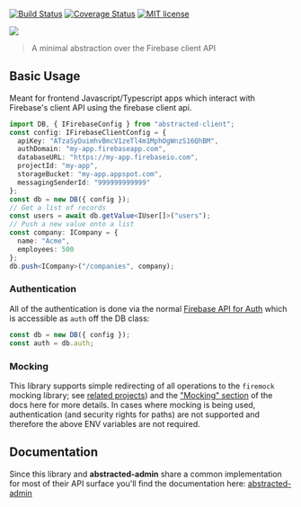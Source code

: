 [![Build Status](https://travis-ci.org/forest-fre/abstracted-client.svg?branch=master)](https://travis-ci.org/forest-fre/abstracted-client.svg?branch=master)
[![Coverage Status](https://coveralls.io/repos/github/forest-fre/abstracted-client/badge.svg?branch=master)](https://coveralls.io/github/forest-fre/abstracted-client?branch=master)
[![MIT license](https://img.shields.io/badge/license-MIT-brightgreen.svg)](https://opensource.org/licenses/MIT)

![ ](./docs/images/abstracted-client.jpg)

> A minimal abstraction over the Firebase client API

## Basic Usage

Meant for frontend Javascript/Typescript apps which interact with Firebase's client API using the firebase client api.

```ts
import DB, { IFirebaseConfig } from "abstracted-client";
const config: IFirebaseClientConfig = {
  apiKey: "ATzaSyDuimhvBmcV1zeTl4m1MphOgWnzS16QhBM",
  authDomain: "my-app.firebaseapp.com",
  databaseURL: "https://my-app.firebaseio.com",
  projectId: "my-app",
  storageBucket: "my-app.appspot.com",
  messagingSenderId: "999999999999"
};
const db = new DB({ config });
// Get a list of records
const users = await db.getValue<IUser[]>("users");
// Push a new value onto a list
const company: ICompany = {
  name: "Acme",
  employees: 500
};
db.push<ICompany>("/companies", company);
```

### Authentication

All of the authentication is done via the normal [Firebase API for Auth](https://firebase.google.com/docs/reference/js/firebase.auth) which is accessible as `auth` off the DB class:

```ts
const db = new DB({ config });
const auth = db.auth;
```

### Mocking

This library supports simple redirecting of all operations to the `firemock` mocking library; see [related projects](docs/related.md)) and the ["Mocking" section](docs/mocking.md) of the docs here for more details. In cases where mocking is being used, authentication (and security rights for paths) are not supported and therefore the above ENV variables are not required.

## Documentation

Since this library and **abstracted-admin** share a common implementation for most of their API surface you'll find the documentation here:
[abstracted-admin](https://forest-fire.gitbooks.io/abstracted-client/content/)
